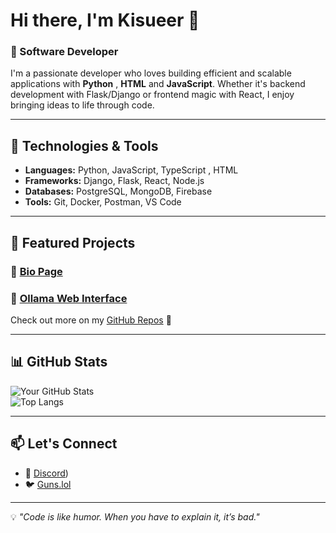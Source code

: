 # Hi there, I'm Kisueer 👋

### 🚀 Software Developer

I'm a passionate developer who loves building efficient and scalable applications with **Python** , **HTML** and **JavaScript**. Whether it's backend development with Flask/Django or frontend magic with React, I enjoy bringing ideas to life through code.

---

## 🔧 Technologies & Tools  

- **Languages:** Python, JavaScript, TypeScript , HTML
- **Frameworks:** Django, Flask, React, Node.js  
- **Databases:** PostgreSQL, MongoDB, Firebase  
- **Tools:** Git, Docker, Postman, VS Code  

---

## 📌 Featured Projects  

### 🔹 [Bio Page](https://github.com/kisueer/Bio-page)    

### 🔹 [Ollama Web Interface](https://github.com/kisueer/Ollama-Model---Website)  

Check out more on my [GitHub Repos](https://github.com/kisueer?tab=repositories) 🚀  

---

## 📊 GitHub Stats  

![Your GitHub Stats](https://github-readme-stats.vercel.app/api?username=kisueer&show_icons=true&theme=github_dark)  
![Top Langs](https://github-readme-stats.vercel.app/api/top-langs/?username=kisueer&layout=compact&theme=github_dark)  

---

## 📫 Let's Connect  

- 💼 [Discord](https://discord.gg/Z7JDkSWNrK))  
- 🐦 [Guns.lol](https://guns.lol/lowhealth)  

---

💡 *"Code is like humor. When you have to explain it, it’s bad."*  
